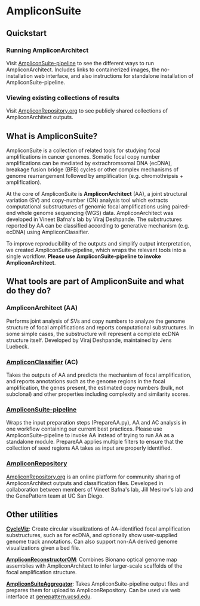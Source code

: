 # AmpliconSuite

## Quickstart
### Running AmpliconArchitect
Visit [AmpliconSuite-pipeline](https://github.com/AmpliconSuite/AmpliconSuite-pipeline) to see the different ways to run AmpliconArchitect. Includes links to containerized images, the no-installation web interface, and also instructions for standalone installation of AmpliconSuite-pipeline.

### Viewing existing collections of results
Visit [AmpliconRepository.org](https://ampliconrepository.org) to see publicly shared collections of AmpliconArchitect outputs.

## What is AmpliconSuite?
AmpliconSuite is a collection of related tools for studying focal amplifications in cancer genomes. Somatic focal copy number amplifications can be mediated by extrachromsomal DNA (ecDNA), breakage fusion bridge (BFB) cycles or other complex mechanisms of genome rearrangement followed by amplification (e.g. chromothripsis + amplification).

At the core of AmpliconSuite is **AmpliconArchitect** (AA), a joint structural variation (SV) and copy-number (CN) analysis tool which extracts computational substructures of genomic focal amplifications using paired-end whole genome sequencing (WGS) data. AmpliconArchitect was developed in Vineet Bafna's lab by Viraj Deshpande. The substructures reported by AA can be classified according to generative mechanism (e.g. ecDNA) using AmpliconClassifier.

To improve reproducibility of the outputs and simplify output interpretation, we created AmpliconSuite-pipeline, which wraps the relevant tools into a single workflow. **Please use AmpliconSuite-pipeline to invoke AmpliconArchitect**.

## What tools are part of AmpliconSuite and what do they do?
### AmpliconArchitect (AA)
Performs joint analysis of SVs and copy numbers to analyze the genome structure of focal amplifications and reports computational substructures. In some simple cases, the substructure will represent a complete ecDNA structure itself. Developed by Viraj Deshpande, maintained by Jens Luebeck. 

### [AmpliconClassifier](https://github.com/AmpliconSuite/AmpliconClassifier) (AC)
Takes the outputs of AA and predicts the mechanism of focal amplification, and reports annotations such as the genome regions in the focal amplification, the genes present, the estimated copy numbers (bulk, not subclonal) and other properties including complexity and similarity scores.

### [AmpliconSuite-pipeline](https://github.com/AmpliconSuite/AmpliconSuite-pipeline)
Wraps the input preparation steps (PrepareAA.py), AA and AC analysis in one workflow containing our current best practices. Please use AmpliconSuite-pipeline to invoke AA instead of trying to run AA as a standalone module. PrepareAA applies multiple filters to ensure that the collection of seed regions AA takes as input are properly identified.

### [AmpliconRepository](https://github.com/AmpliconSuite/AmpliconRepository)
[AmpliconRepository.org](https://ampliconrepository.org) is an online platform for community sharing of AmpliconArchitect outputs and classification files. Developed in collaboration between members of Vineet Bafna's lab, Jill Mesirov's lab and the GenePattern team at UC San Diego.

## Other utilities
**[CycleViz](https://github.com/AmpliconSuite/CycleViz)**: Create circular visualizations of AA-identified focal amplification substructures, such as for ecDNA, and optionally show user-supplied genome track annotations. Can also support non-AA derived genome visualizations given a bed file.

**[AmpliconReconstructorOM](https://github.com/AmpliconSuite/AmpliconReconstructorOM)**: Combines Bionano optical genome map assemblies with AmpliconArchitect to infer larger-scale scaffolds of the focal amplification structure.

**[AmpliconSuiteAggregator](https://github.com/AmpliconSuite/AmpliconSuiteAggregator)**: Takes AmpliconSuite-pipeline output files and prepares them for upload to AmpliconRepository. Can be used via web interface at [genepattern.ucsd.edu](https://genepattern.ucsd.edu/gp/pages/login.jsf).


